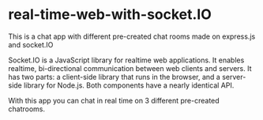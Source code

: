 # real-time-web-with-socket.IO

This is a chat app with different pre-created chat rooms made on express.js and socket.IO

Socket.IO is a JavaScript library for realtime web applications.
  It enables realtime, bi-directional communication between web clients and servers. It has two parts: a client-side library that runs in the browser, and a server-side library     for Node.js. Both components have a nearly identical API.
  
With this app you can chat in real time on 3 different pre-created chatrooms.
